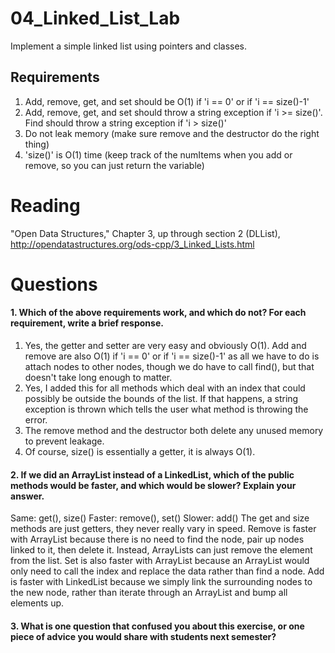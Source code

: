 04_Linked_List_Lab
==================

Implement a simple linked list using pointers and classes.

Requirements
------------

1. Add, remove, get, and set should be O(1) if 'i == 0' or if 'i == size()-1'
2. Add, remove, get, and set should throw a string exception if 'i >= size()'. Find should throw a string exception if 'i > size()'
3. Do not leak memory (make sure remove and the destructor do the right thing)
4. 'size()' is O(1) time (keep track of the numItems when you add or remove, so you can just return the variable)

Reading
=======
"Open Data Structures," Chapter 3, up through section 2 (DLList), http://opendatastructures.org/ods-cpp/3_Linked_Lists.html

Questions
=========

#### 1. Which of the above requirements work, and which do not? For each requirement, write a brief response.

1. Yes, the getter and setter are very easy and obviously O(1). Add and remove are also O(1) if 'i == 0' or if 'i == size()-1' as all we have to do is attach nodes to other nodes, though we do have to call find(), but that doesn't take long enough to matter.
2. Yes, I added this for all methods which deal with an index that could possibly be outside the bounds of the list. If that happens, a string exception is thrown which tells the user what method is throwing the error.
3. The remove method and the destructor both delete any unused memory to prevent leakage.
4. Of course, size() is essentially a getter, it is always O(1).

#### 2. If we did an ArrayList instead of a LinkedList, which of the public methods would be faster, and which would be slower? Explain your answer.
Same: get(), size()
Faster: remove(),  set()
Slower: add()
The get and size methods are just getters, they never really vary in speed.
Remove is faster with ArrayList because there is no need to find the node, pair up nodes linked to it, then delete it. Instead, ArrayLists can just remove the element from the list. Set is also faster with ArrayList because an ArrayList would only need to call the index and replace the data rather than find a node.
Add is faster with LinkedList because we simply link the surrounding nodes to the new node, rather than iterate through an ArrayList and bump all elements up.

#### 3. What is one question that confused you about this exercise, or one piece of advice you would share with students next semester?
